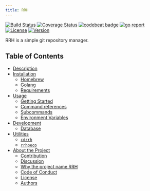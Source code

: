 ```yaml
---
title: RRH
---
```


[![Build Status](https://travis-ci.org/tamada/rrh.svg?branch=master)](https://travis-ci.org/tamada/rrh)
[![Coverage Status](https://coveralls.io/repos/github/tamada/rrh/badge.svg?branch=master)](https://coveralls.io/github/tamada/rrh?branch=master)
[![codebeat badge](https://codebeat.co/badges/15e04551-d448-4ad3-be1d-e98b1e586f1a)](https://codebeat.co/projects/github-com-tamada-rrh-master)
[![go report](https://goreportcard.com/badge/github.com/tamada/rrh)](https://goreportcard.com/report/github.com/tamada/rrh)
[![License](https://img.shields.io/badge/License-Apache_2.0-blue.svg)](https://github.com/tamada/rrh/blob/master/LICENSE)
[![Version](https://img.shields.io/badge/Version-0.4-yellowgreen.svg)](https://github.com/tamada/rrh/releases/tag/v0.4)


RRH is a simple git repository manager.

## Table of Contents

* [Description](description)
* [Installation](installation)
    * [Homebrew](installation#homebrew)
    * [Golang](installation#golang)
    * [Requirements](installation#requirements)
* [Usage](usage)
    * [Getting Started](usage#getting-started)
    * [Command references](usage#command-references)
    * [Subcommands](usage#subcommands)
    * [Environment Variables](usage#environment-variables)
* [Development](development)
    * [Database](development#database)
* [Utilities](utilities)
    * [`cdrrh`](utilities#cdrrh)
    * [`rrhpeco`](utilities#rrhpeco)
* [About the Project](about)
    * [Contribution](about#contribution)
    * [Discussion](about#disucussion)
    * [Why the project name RRH](about#why-the-project-name-rrh)
    * [Code of Conduct](about#code-of-conduct)
    * [License](about#license)
    * [Authors](about#authors)

